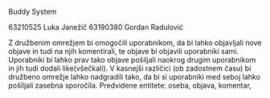 Buddy System

63210525 Luka Janežič
63190380 Gordan Radulović

Z družbenim omrežjem bi omogočili uporabnikom, da bi lahko objavljali nove objave in tudi na njih komentirali, te objave bi objavili uporabniki sami. Uporabniki bi lahko prav tako objave pošiljali naokrog drugim uporabnikom in jih tudi dodali like(všečkali). 
V kasnejši različici (ob zadostnem času) bi družbeno omrežje lahko nadgradili tako, da bi si uporabniki med seboj lahko pošiljali zasebna sporočila. 
Predvidene entitete: oseba, objava, komentar, 

